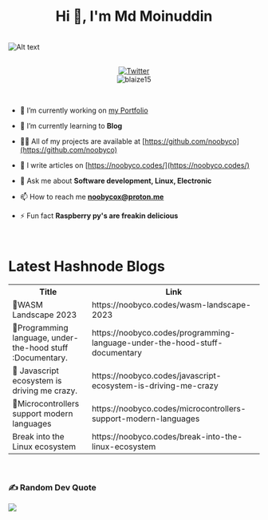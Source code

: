 <h1 align="center">Hi 👋, I'm Md Moinuddin</h1>

<br>

<img title="a title" alt="Alt text" src="https://github.com/Blaize15/Blaize15/assets/59837486/164ff252-7eb8-4f17-9833-6bff88c1b71f">

<!-- <h2 align="center">A curious technology explorer </h2> -->

<br>
<br>

<p align="center">
<a href="https://x.com/noobyco"> 
<img src="https://img.shields.io/twitter/follow/noobyco?label=SUPER%20ACTIVE%20HERE&style=for-the-badge&logo=x" alt="Twitter" style="vertical-align:top margin:6px 4px">
</a>
<br>
<img src="https://komarev.com/ghpvc/?username=blaize15&label=Profile%20views&color=0e75b6&style=for-the-badge" alt="blaize15" />
</p>

<br>

<p align="left">  </p>



- 🔭 I’m currently working on [my Portfolio](https://github.com/Blaize15/portfolio)

- 🌱 I’m currently learning to **Blog**

- 👨‍💻 All of my projects are available at [https://github.com/noobyco](https://github.com/noobyco)

- 📝 I write articles on [https://noobyco.codes/](https://noobyco.codes/)

- 💬 Ask me about **Software development, Linux, Electronic**

- 📫 How to reach me **noobycox@proton.me**

- ⚡ Fun fact **Raspberry py's are freakin delicious**

<br>



# Latest Hashnode Blogs

<table>
  <tr><th>Title</th><th>Link</th></tr>

  <!-- BLOG-POST-LIST:START --><tr><td>🔮WASM Landscape 2023</td><td>https://noobyco.codes/wasm-landscape-2023</td></tr><tr><td>🚡Programming language, under-the-hood stuff :Documentary.</td><td>https://noobyco.codes/programming-language-under-the-hood-stuff-documentary</td></tr><tr><td>🦊 Javascript ecosystem is driving me crazy.</td><td>https://noobyco.codes/javascript-ecosystem-is-driving-me-crazy</td></tr><tr><td>🦄Microcontrollers support modern languages</td><td>https://noobyco.codes/microcontrollers-support-modern-languages</td></tr><tr><td>Break into the Linux ecosystem</td><td>https://noobyco.codes/break-into-the-linux-ecosystem</td></tr><!-- BLOG-POST-LIST:END -->
</table>




<br>

### ✍️ Random Dev Quote
![](https://quotes-github-readme.vercel.app/api?type=horizontal&theme=radical)
